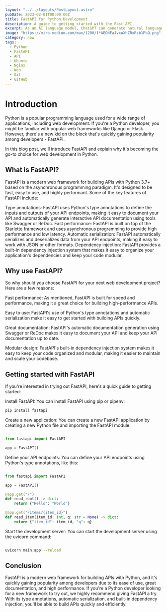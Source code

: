 ```yaml
---
layout: "../../layouts/PostLayout.astro"
pubDate: 2023-02-01T00:00:00Z
title: FastAPI for Python Development
description: A guide to getting started with the Fast API.
excerpt: As an AI language model, ChatGPT can generate natural language text in response to prompts given to it.
image: "https://miro.medium.com/max/1200/1*AEONFaJvxuXhZRxRsb1PbQ.png"
category: now
tags:
  - Python
  - FastAPI
  - API
  - Ubuntu
  - Nginx
  - Web
  - Git
  - GitHub
---
```


# Introduction

Python is a popular programming language used for a wide range of applications, including web development. If you're a Python developer, you might be familiar with popular web frameworks like Django or Flask. However, there's a new kid on the block that's quickly gaining popularity among developers - FastAPI.

In this blog post, we'll introduce FastAPI and explain why it's becoming the go-to choice for web development in Python.

## What is FastAPI?

FastAPI is a modern web framework for building APIs with Python 3.7+ based on the asynchronous programming paradigm. It's designed to be fast, easy to use, and highly performant. Some of the key features of FastAPI include:

Type annotations: FastAPI uses Python's type annotations to define the inputs and outputs of your API endpoints, making it easy to document your API and automatically generate interactive API documentation using tools like Swagger or ReDoc.
Fast performance: FastAPI is built on top of the Starlette framework and uses asynchronous programming to provide high performance and low latency.
Automatic serialization: FastAPI automatically serializes and deserializes data from your API endpoints, making it easy to work with JSON or other formats.
Dependency injection: FastAPI provides a built-in dependency injection system that makes it easy to organize your application's dependencies and keep your code modular.

## Why use FastAPI?

So why should you choose FastAPI for your next web development project? Here are a few reasons:

Fast performance: As mentioned, FastAPI is built for speed and performance, making it a great choice for building high-performance APIs.

Easy to use: FastAPI's use of Python's type annotations and automatic serialization make it easy to get started with building APIs quickly.

Great documentation: FastAPI's automatic documentation generation using Swagger or ReDoc makes it easy to document your API and keep your API documentation up to date.

Modular design: FastAPI's built-in dependency injection system makes it easy to keep your code organized and modular, making it easier to maintain and scale your codebase.

## Getting started with FastAPI

If you're interested in trying out FastAPI, here's a quick guide to getting started:

Install FastAPI: You can install FastAPI using pip or pipenv:

```bash
pip install fastapi
```

Create a new application: You can create a new FastAPI application by creating a new Python file and importing the FastAPI module:

```python

from fastapi import FastAPI

app = FastAPI()
```

Define your API endpoints: You can define your API endpoints using Python's type annotations, like this:

```python

from fastapi import FastAPI

app = FastAPI()

@app.get("/")
def read_root() -> dict:
    return {"Hello": "World"}

@app.get("/items/{item_id}")
def read_item(item_id: int, q: str = None) -> dict:
    return {"item_id": item_id, "q": q}

```

Start the development server: You can start the development server using the uvicorn command:

```bash

uvicorn main:app --reload
```

## Conclusion

FastAPI is a modern web framework for building APIs with Python, and it's quickly gaining popularity among developers due to its ease of use, great documentation, and high performance. If you're a Python developer looking for a new framework to try out, we highly recommend giving FastAPI a try. With its type annotations, automatic serialization, and built-in dependency injection, you'll be able to build APIs quickly and efficiently.
